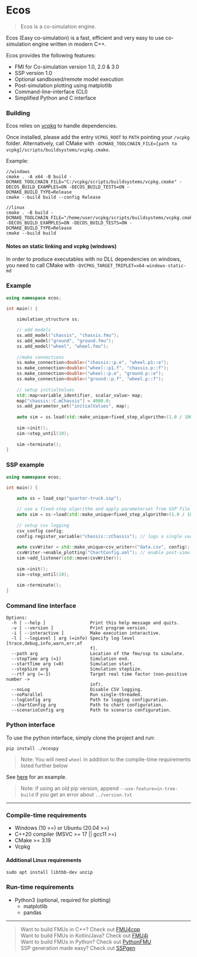 # Ecos

>Ecos is a co-simulation engine.

Ecos (Easy co-simulation) is a fast, efficient and very easy to use co-simulation
engine written in modern C++.

Ecos provides the following features:
* FMI for Co-simulation version 1.0, 2.0 & 3.0
* SSP version 1.0
* Optional sandboxed/remote model execution
* Post-simulation plotting using matplotlib
* Command-line-interface (CLI)
* Simplified Python and C interface

### Building

Ecos relies on [vcpkg](https://vcpkg.io/en/getting-started.html) to handle dependencies.

Once installed, please add the entry `VCPKG_ROOT` to `PATH` pointing your `/vcpkg` folder.
Alternatively, call CMake with `-DCMAKE_TOOLCHAIN_FILE=[path to vcpkg]/scripts/buildsystems/vcpkg.cmake`.

Example:

```
//windows
cmake . -A x64 -B build -DCMAKE_TOOLCHAIN_FILE="C:/vcpkg/scripts/buildsystems/vcpkg.cmake" -DECOS_BUILD_EXAMPLES=ON -DECOS_BUILD_TESTS=ON -DCMAKE_BUILD_TYPE=Release
cmake --build build --config Release

//linux
cmake . -B build -DCMAKE_TOOLCHAIN_FILE="/home/user/vcpkg/scripts/buildsystems/vcpkg.cmake" -DECOS_BUILD_EXAMPLES=ON -DECOS_BUILD_TESTS=ON -DCMAKE_BUILD_TYPE=Release
cmake --build build
```

#### Notes on static linking and vcpkg (windows)

In order to produce executables with no DLL dependencies on windows, 
you need to call CMake with `-DVCPKG_TARGET_TRIPLET=x64-windows-static-md`

### Example

```cpp
using namespace ecos;

int main() {
    
    simulation_structure ss;

    // add models
    ss.add_model("chassis", "chassis.fmu");
    ss.add_model("ground", "ground.fmu");
    ss.add_model("wheel", "wheel.fmu");
    
    //make connections
    ss.make_connection<double>("chassis::p.e", "wheel.p1::e");
    ss.make_connection<double>("wheel::p1.f", "chassis.p::f");
    ss.make_connection<double>("wheel::p.e", "ground.p::e");
    ss.make_connection<double>("ground::p.f", "wheel.p::f");
    
    // setup initialValues
    std::map<variable_identifier, scalar_value> map;
    map["chassis::C.mChassis"] = 4000.0;
    ss.add_parameter_set("initialValues", map);
    
    auto sim = ss.load(std::make_unique<fixed_step_algorithm>(1.0 / 100), "initialValues");
    
    sim->init();
    sim->step_until(10);
    
    sim->terminate();
}

```

### SSP example

```cpp
using namespace ecos;

int main() {
    
    auto ss = load_ssp("quarter-truck.ssp");

    // use a fixed-step algorithm and apply parameterset from SSP file
    auto sim = ss->load(std::make_unique<fixed_step_algorithm>(1.0 / 100), "initialValues");
    
    // setup csv logging
    csv_config config;
    config.register_variable("chassis::zChassis"); // logs a single variable
    
    auto csvWriter = std::make_unique<csv_writer>("data.csv", config);
    csvWriter->enable_plotting("ChartConfig.xml"); // enable post-simulation plotting
    sim->add_listener(std::move(csvWriter));
    
    sim->init();
    sim->step_until(10);
    
    sim->terminate();
}
```

### Command line interface

```
Options:
  -h [ --help ]                 Print this help message and quits.
  -v [ --version ]              Print program version.
  -i [ --interactive ]          Make execution interactive.
  -l [ --logLevel ] arg (=info) Specify log level [trace,debug,info,warn,err,of
                                f].
  --path arg                    Location of the fmu/ssp to simulate.
  --stopTime arg (=1)           Simulation end.
  --startTime arg (=0)          Simulation start.
  --stepSize arg                Simulation stepSize.
  --rtf arg (=-1)               Target real time factor (non-positive number ->
                                inf).
  --noLog                       Disable CSV logging.
  --noParallel                  Run single-threaded.
  --logConfig arg               Path to logging configuration.
  --chartConfig arg             Path to chart configuration.
  --scenarioConfig arg          Path to scenario configuration.

```

### Python interface

To use the python interface, simply clone the project and run:

`pip install ./ecospy`

> Note: You will need `wheel` in addition to the compile-time requirements listed further below

See [here](examples/quarter_truck/quarter_truck.py) for an example.

>Note: if using an old pip version, append `--use-feature=in-tree-build` if you get an error about `../version.txt`

---

### Compile-time requirements

* Windows (10 >=) or Ubuntu (20.04 >=) 
* C++20 compiler (MSVC >= 17 || gcc11 >=)
* CMake >= 3.19
* Vcpkg

#### Additional Linux requirements

`sudo apt install libtbb-dev unzip`

### Run-time requirements
* Python3 (optional, required for plotting)
  * matplotlib
  * pandas


---
> Want to build FMUs in C++? Check out [FMU4cpp](https://github.com/Vico-platform/fmu4cpp) </br>
> Want to build FMUs in Kotlin/Java? Check out [FMU4j](https://github.com/Vico-platform/FMU4j) </br>
> Want to build FMUs in Python? Check out [PythonFMU](https://github.com/NTNU-IHB/PythonFMU) </br>
> SSP generation made easy? Check out [SSPgen](https://github.com/Vico-platform/sspgen) </br>

